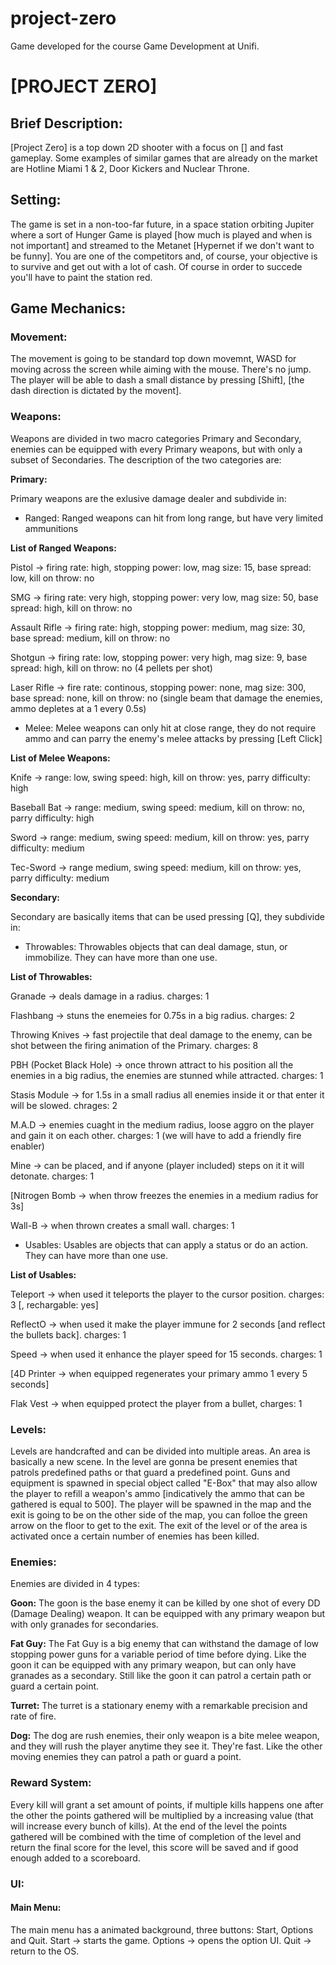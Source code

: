 
# project-zero

Game developed for the course Game Development at Unifi.

  

# [PROJECT ZERO]

  

## Brief Description:

[Project Zero] is a top down 2D shooter with a focus on [] and fast gameplay. Some examples of similar games that are already on the market are Hotline Miami 1 & 2, Door Kickers and Nuclear Throne.

  

## Setting:

The game is set in a non-too-far future, in a space station orbiting Jupiter where a sort of Hunger Game is played [how much is played and when is not important] and streamed to the Metanet [Hypernet if we don't want to be funny]. You are one of the competitors and, of course, your objective is to survive and get out with a lot of cash. Of course in order to succede you'll have to paint the station red.

  

## Game Mechanics:

  

### Movement:

The movement is going to be standard top down movemnt, WASD for moving across the screen while aiming with the mouse. There's no jump. The player will be able to dash a small distance by pressing [Shift], [the dash direction is dictated by the movent].

  

### Weapons:

Weapons are divided in two macro categories Primary and Secondary, enemies can be equipped with every Primary weapons, but with only a subset of Secondaries. The description of the two categories are:

 **Primary:**

Primary weapons are the exlusive damage dealer and subdivide in:

- Ranged: Ranged weapons can hit from long range, but have very limited ammunitions  

**List of Ranged Weapons:**

Pistol -> firing rate: high, stopping power: low, mag size: 15, base spread: low, kill on throw: no

SMG -> firing rate: very high, stopping power: very low, mag size: 50, base spread: high, kill on throw: no

Assault Rifle -> firing rate: high, stopping power: medium, mag size: 30, base spread: medium, kill on throw: no

Shotgun -> firing rate: low, stopping power: very high, mag size: 9, base spread: high, kill on throw: no (4 pellets per shot)

Laser Rifle -> fire rate: continous, stopping power: none, mag size: 300, base spread: none, kill on throw: no (single beam that damage the enemies, ammo depletes at a 1 every 0.5s)
  

- Melee: Melee weapons can only hit at close range, they do not require ammo and can parry the enemy's melee attacks by pressing [Left Click]

**List of Melee Weapons:**

Knife -> range: low, swing speed: high, kill on throw: yes, parry difficulty: high

Baseball Bat -> range: medium, swing speed: medium, kill on throw: no, parry difficulty: high

Sword -> range: medium, swing speed: medium, kill on throw: yes, parry difficulty: medium

Tec-Sword -> range medium, swing speed: medium, kill on throw: yes, parry difficulty: medium
  

**Secondary:**

Secondary are basically items that can be used pressing [Q], they subdivide in:

- Throwables: Throwables objects that can deal damage, stun, or immobilize. They can have more than one use.


**List of Throwables:**

Granade -> deals damage in a radius. charges: 1

Flashbang -> stuns the enemeies for 0.75s in a big radius. charges: 2

Throwing Knives -> fast projectile that deal damage to the enemy, can be shot between the firing animation of the Primary. charges: 8

PBH (Pocket Black Hole) -> once thrown attract to his position all the enemies in a big radius, the enemies are stunned while attracted. charges: 1

Stasis Module -> for 1.5s in a small radius all enemies inside it or that enter it will be slowed. chrages: 2

M.A.D -> enemies cuaght in the medium radius, loose aggro on the player and gain it on each other. charges: 1 (we will have to add a friendly fire enabler)

Mine -> can be placed, and if anyone (player included) steps on it it will detonate. charges: 1

[Nitrogen Bomb -> when throw freezes the enemies in a medium radius for 3s]

Wall-B -> when thrown creates a small wall. charges: 1


- Usables: Usables are objects that can apply a status or do an action. They can have more than one use.

**List of Usables:**

Teleport -> when used it teleports the player to the cursor position. charges: 3 [, rechargable: yes]

ReflectO -> when used it make the player immune for 2 seconds [and reflect the bullets back]. charges: 1

Speed -> when used it enhance the player speed for 15 seconds. charges: 1

[4D Printer -> when equipped regenerates your primary ammo 1 every 5 seconds]

Flak Vest -> when equipped protect the player from a bullet, charges: 1

### Levels:

Levels are handcrafted and can be divided into multiple areas. An area is basically a new scene. In the level are gonna be present enemies that patrols predefined paths or that guard a predefined point. Guns and equipment is spawned in special object called "E-Box" that may also allow the player to refill a weapon's ammo [indicatively the ammo that can be gathered is equal to 500]. The player will be spawned in the map and the exit is going to be on the other side of the map, you can folloe the green arrow on the floor to get to the exit. The exit of the level or of the area is activated once a certain number of enemies has been killed.

### Enemies:

Enemies are divided in 4 types:

**Goon:** The goon is the base enemy it can be killed by one shot of every DD (Damage Dealing) weapon. It can be equipped with any primary weapon but with only granades for secondaries.

**Fat Guy:** The Fat Guy is a big enemy that can withstand the damage of low stopping power guns for a variable period of time before dying. Like the goon it can be equipped with any primary weapon, but can only have granades as a secondary. Still like the goon it can patrol a certain path or guard a certain point.

**Turret:** The turret is a stationary enemy with a remarkable precision and rate of fire.

**Dog:** The dog are rush enemies, their only weapon is a bite melee weapon, and they will rush the player anytime they see it. They're fast. Like the other moving enemies they can patrol a path or guard a point.

### Reward System:

Every kill will grant a set amount of points, if multiple kills happens one after the other the points gathered will be multiplied by a increasing value (that will increase every bunch of kills). At the end of the level the points gathered will be combined with the time of completion of the level and return the final score for the level, this score will be saved and if good enough added to a scoreboard.

### UI:

#### Main Menu: 
The main menu has a animated background, three buttons: Start, Options and Quit.
Start -> starts the game.
Options -> opens the option UI.
Quit -> return to the OS.